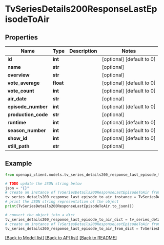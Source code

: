 # TvSeriesDetails200ResponseLastEpisodeToAir


## Properties

Name | Type | Description | Notes
------------ | ------------- | ------------- | -------------
**id** | **int** |  | [optional] [default to 0]
**name** | **str** |  | [optional] 
**overview** | **str** |  | [optional] 
**vote_average** | **float** |  | [optional] [default to 0]
**vote_count** | **int** |  | [optional] [default to 0]
**air_date** | **str** |  | [optional] 
**episode_number** | **int** |  | [optional] [default to 0]
**production_code** | **str** |  | [optional] 
**runtime** | **int** |  | [optional] [default to 0]
**season_number** | **int** |  | [optional] [default to 0]
**show_id** | **int** |  | [optional] [default to 0]
**still_path** | **str** |  | [optional] 

## Example

```python
from openapi_client.models.tv_series_details200_response_last_episode_to_air import TvSeriesDetails200ResponseLastEpisodeToAir

# TODO update the JSON string below
json = "{}"
# create an instance of TvSeriesDetails200ResponseLastEpisodeToAir from a JSON string
tv_series_details200_response_last_episode_to_air_instance = TvSeriesDetails200ResponseLastEpisodeToAir.from_json(json)
# print the JSON string representation of the object
print(TvSeriesDetails200ResponseLastEpisodeToAir.to_json())

# convert the object into a dict
tv_series_details200_response_last_episode_to_air_dict = tv_series_details200_response_last_episode_to_air_instance.to_dict()
# create an instance of TvSeriesDetails200ResponseLastEpisodeToAir from a dict
tv_series_details200_response_last_episode_to_air_from_dict = TvSeriesDetails200ResponseLastEpisodeToAir.from_dict(tv_series_details200_response_last_episode_to_air_dict)
```
[[Back to Model list]](../README.md#documentation-for-models) [[Back to API list]](../README.md#documentation-for-api-endpoints) [[Back to README]](../README.md)


